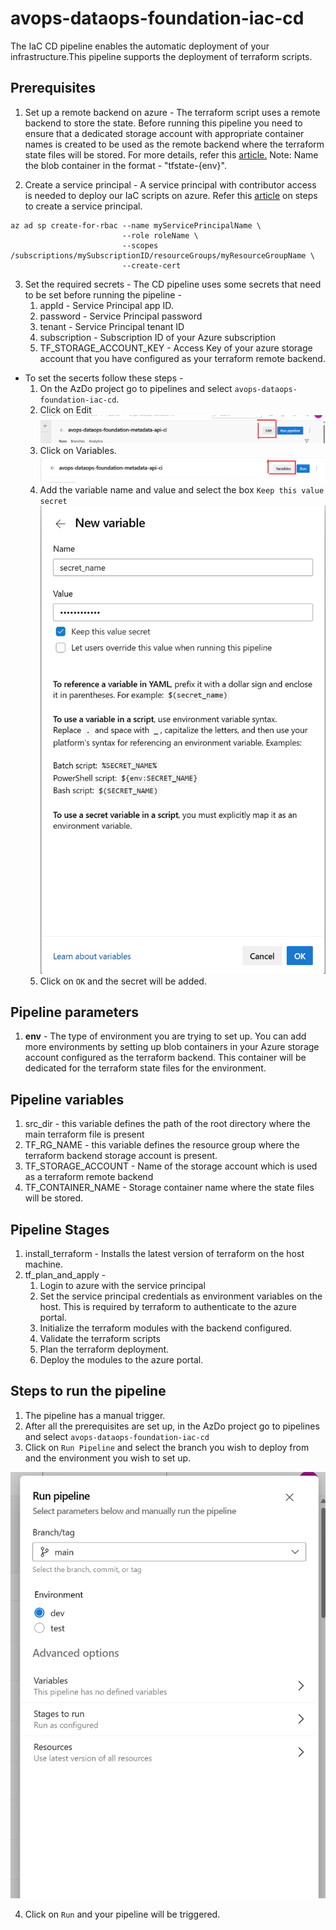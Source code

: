 # avops-dataops-foundation-iac-cd

The IaC CD pipeline enables the automatic deployment of your infrastructure.This pipeline supports the deployment of terraform scripts. 

## Prerequisites 

1. Set up a remote backend on azure - The terraform script uses a remote backend to store the state. Before running this pipeline you need to ensure that a dedicated storage account with appropriate container names is created to be used as the remote backend where the terraform state files will be stored. For more details, refer this [article.](https://learn.microsoft.com/en-us/azure/developer/terraform/store-state-in-azure-storage?tabs=azure-cli)
Note: Name the blob container in the format - "tfstate-{env}". 

2. Create a service principal - A service principal with contributor access is needed to deploy our IaC scripts on azure. Refer this [article](https://learn.microsoft.com/en-us/cli/azure/create-an-azure-service-principal-azure-cli) on steps to create a service principal. 

```
az ad sp create-for-rbac --name myServicePrincipalName \
                         --role roleName \
                         --scopes /subscriptions/mySubscriptionID/resourceGroups/myResourceGroupName \
                         --create-cert
```

3. Set the required secrets - The CD pipeline uses some secrets that need to be set before running the pipeline - 
    1. appId - Service Principal app ID.
    1. password - Service Principal password
    1. tenant - Service Principal tenant ID
    1. subscription - Subscription ID of your Azure subscription
    1. TF_STORAGE_ACCOUNT_KEY - Access Key of your azure storage account that you have configured as your terraform remote backend. 

- To set the secerts follow these steps - 
    1. On the AzDo project go to pipelines and select `avops-dataops-foundation-iac-cd`. 
    1. Click on Edit 
    ![edit_pipeline](./images/edit_pipeline.png)
    1. Click on Variables. 
    ![pipeline_variable](./images/variables.png)
    1. Add the variable name and value and select the box `Keep this value secret`
    ![add_seceret](./images/add_seceret.png)
    1. Click on `OK` and the secret will be added. 

## Pipeline parameters 

1. **env** - The type of environment you are trying to set up. You can add more environments by setting up blob containers in your Azure storage account configured as the terraform backend. This container will be dedicated for the terraform state files for the environment.

## Pipeline variables 

1. src_dir - this variable defines the path of the root directory where the main terraform file is present
2. TF_RG_NAME - this variable defines the resource group where the terraform backend storage account is present.
3. TF_STORAGE_ACCOUNT - Name of the storage account which is used as a terraform remote backend
4. TF_CONTAINER_NAME - Storage container name where the state files will be stored.

## Pipeline Stages 

1. install_terraform - Installs the latest version of terraform on the host machine. 
2. tf_plan_and_apply - 
    1. Login to azure with the service principal
    1. Set the service principal credentials as environment variables on the host. This is required by terraform to authenticate to the azure portal.
    1. Initialize the terraform modules with the backend configured. 
    1. Validate the terraform scripts
    1. Plan the terraform deployment.
    1. Deploy the modules to the azure portal. 

## Steps to run the pipeline

1. The pipeline has a manual trigger.
2. After all the prerequisites are set up, in the AzDo project go to pipelines and select `avops-dataops-foundation-iac-cd`
3. Click on `Run Pipeline` and select the branch you wish to deploy from and the environment you wish to set up.

![infra-cd](./images/infra-cd.png)

4. Click on `Run` and your pipeline will be triggered. 

